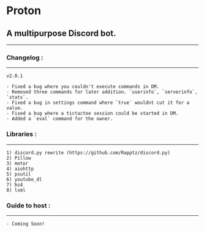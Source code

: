 # Proton
## A multipurpose Discord bot.

---

### Changelog :
---
    v2.0.1

    - Fixed a bug where you couldn't execute commands in DM.
    - Removed three commands for later addition. `userinfo`, `serverinfo`, `stats`.
    - Fixed a bug in settings command where `true` wouldnt cut it for a value.
    - Fixed a bug where a tictactoe session could be started in DM.
    - Added a `eval` command for the owner.

        
### Libraries :
---
    1) discord.py rewrite (https://github.com/Rapptz/discord.py)
    2) Pillow
    3) motor
    4) aiohttp
    5) psutil
    6) youtube_dl
    7) bs4
    8) lxml
    
### Guide to host :
---
    - Coming Soon!
